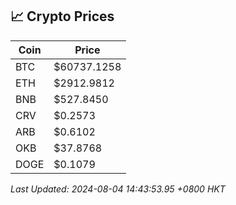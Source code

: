 ## 📈 Crypto Prices

| Coin | Price |
| ---- | ----- |
| BTC | $60737.1258 |
| ETH | $2912.9812 |
| BNB | $527.8450 |
| CRV | $0.2573 |
| ARB | $0.6102 |
| OKB | $37.8768 |
| DOGE | $0.1079 |

_Last Updated: 2024-08-04 14:43:53.95 +0800 HKT_